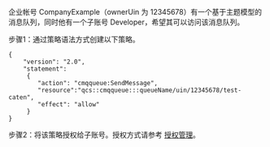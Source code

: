 
企业帐号 CompanyExample（ownerUin 为 12345678）有一个基于主题模型的消息队列，同时他有一个子账号 Developer，希望其可以访问该消息队列。

步骤1：通过策略语法方式创建以下策略。
```
{
    "version": "2.0",
    "statement":   
     {
        "action": "cmqqueue:SendMessage",
        "resource":"qcs::cmqqueue:::queueName/uin/12345678/test-caten",
        "effect": "allow"
     } 
}
```

步骤2：将该策略授权给子账号。授权方式请参考 [授权管理](https://cloud.tencent.com/document/product/378/8961)。
